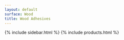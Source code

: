 ```yaml
---
layout: default
surface: Wood
title: Wood Adhesives
---
```

{% include sidebar.html %}
{% include products.html %}

